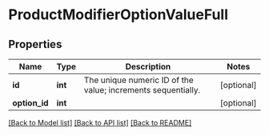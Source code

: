 # ProductModifierOptionValueFull

## Properties
Name | Type | Description | Notes
------------ | ------------- | ------------- | -------------
**id** | **int** | The unique numeric ID of the value; increments sequentially. | [optional] 
**option_id** | **int** |  | [optional] 

[[Back to Model list]](../README.md#documentation-for-models) [[Back to API list]](../README.md#documentation-for-api-endpoints) [[Back to README]](../README.md)


